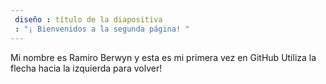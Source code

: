 ```yaml
---
 diseño : título de la diapositiva
 : "¡ Bienvenidos a la segunda página! "
---
```

Mi nombre es Ramiro Berwyn y esta es mi primera vez en GitHub
Utiliza la flecha hacia la izquierda para volver!
